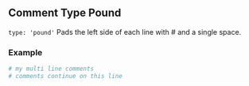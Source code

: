 ## Comment Type Pound

`type: 'pound'` Pads the left side of each line with # and a single space.

### Example

```ini
# my multi line comments
# comments continue on this line
```
